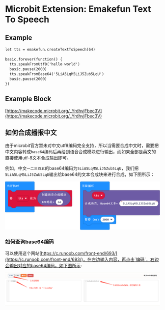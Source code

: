 # Microbit Extension: Emakefun Text To Speech

## Example

```blocks
let tts = emakefun.createTextToSpeech(64)

basic.forever(function() {
  tts.speakFromUtf8('hello world')
  basic.pause(2000)
  tts.speakFromBase64('5LiA5LqM5LiJ5Zub5LqU')
  basic.pause(2000)
})
```

## Example Block

[https://makecode.microbit.org/_YrdhvjFbec3V](https://makecode.microbit.org/_YrdhvjFbec3V)

## 如何合成播报中文

由于microbit官方暂未对中文utf8编码完全支持，所以当需要合成中文时，需要把中文内容转成`base64`编码后再给到语音合成模块进行输出，而如果全部是英文的直接使用utf-8文本合成输出即可。

例如，中文`一二三四五`的base64编码为`5LiA5LqM5LiJ5Zub5LqU`，我们把`5LiA5LqM5LiJ5Zub5LqU`输出给base64的文本合成块来进行合成，如下图所示：

![base64_chinese_sample.png](docs/base64_chinese_sample.png)

### 如何查询base64编码

可以使用这个网站[https://c.runoob.com/front-end/693/](https://c.runoob.com/front-end/693/)，在左边输入内容，再点击`编码`，右边会输出对应的base64编码，如下图所示:

![how_to_get_base64_encoded_string.png](docs/how_to_get_base64_encoded_string.png)
